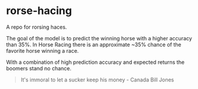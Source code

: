 # rorse-hacing
A repo for rorsing haces.

The goal of the model is to predict the winning horse with a higher accuracy than 35%.
In Horse Racing there is an approximate ~35% chance of the favorite horse winning a race.

With a combination of high prediction accuracy and expected returns the boomers stand no chance.

> It's immoral to let a sucker keep his money  - Canada Bill Jones
